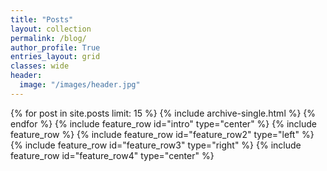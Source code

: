 ```yaml
---
title: "Posts"
layout: collection
permalink: /blog/
author_profile: True
entries_layout: grid
classes: wide
header:
  image: "/images/header.jpg"
---
```


{% for post in site.posts limit: 15 %}
  {% include archive-single.html %}
{% endfor %}
{% include feature_row id="intro" type="center" %}
{% include feature_row %}
{% include feature_row id="feature_row2" type="left" %}
{% include feature_row id="feature_row3" type="right" %}
{% include feature_row id="feature_row4" type="center" %}
